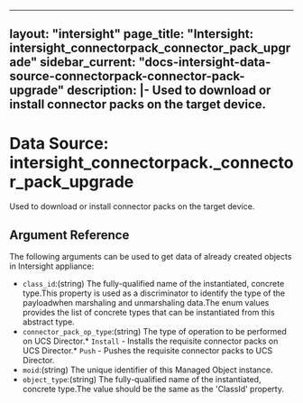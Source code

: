 
---
layout: "intersight"
page_title: "Intersight: intersight_connectorpack_connector_pack_upgrade"
sidebar_current: "docs-intersight-data-source-connectorpack-connector-pack-upgrade"
description: |-
Used to download or install connector packs on the target device.
---

# Data Source: intersight_connectorpack._connector_pack_upgrade
Used to download or install connector packs on the target device.
## Argument Reference
The following arguments can be used to get data of already created objects in Intersight appliance:
* `class_id`:(string) The fully-qualified name of the instantiated, concrete type.This property is used as a discriminator to identify the type of the payloadwhen marshaling and unmarshaling data.The enum values provides the list of concrete types that can be instantiated from this abstract type. 
* `connector_pack_op_type`:(string) The type of operation to be performed on UCS Director.* `Install` - Installs the requisite connector packs on UCS Director.* `Push` - Pushes the requisite connector packs to UCS Director. 
* `moid`:(string) The unique identifier of this Managed Object instance. 
* `object_type`:(string) The fully-qualified name of the instantiated, concrete type.The value should be the same as the 'ClassId' property. 
